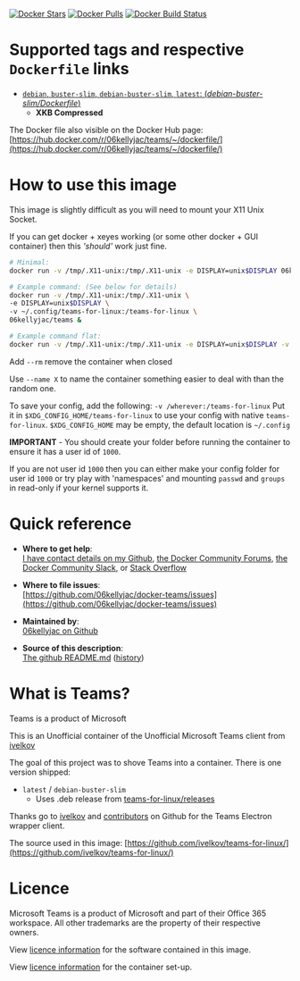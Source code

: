 [![Docker Stars](https://img.shields.io/docker/stars/06kellyjac/teams.svg?style=flat-square)](https://hub.docker.com/r/06kellyjac/teams/) [![Docker Pulls](https://img.shields.io/docker/pulls/06kellyjac/teams.svg?style=flat-square)](https://hub.docker.com/r/06kellyjac/teams/) [![Docker Build Status](https://img.shields.io/docker/build/06kellyjac/teams.svg?style=flat-square)](https://hub.docker.com/r/06kellyjac/teams/)

# Supported tags and respective `Dockerfile` links

-	[`debian`, `buster-slim`, `debian-buster-slim`, `latest`: (*debian-buster-slim/Dockerfile*)](https://github.com/06kellyjac/docker-teams/blob/master/debian-buster-slim/Dockerfile)
	- **XKB Compressed**

The Docker file also visible on the Docker Hub page: [https://hub.docker.com/r/06kellyjac/teams/~/dockerfile/](https://hub.docker.com/r/06kellyjac/teams/~/dockerfile/)

# How to use this image

This image is slightly difficult as you will need to mount your X11 Unix Socket.

If you can get docker + xeyes working (or some other docker + GUI container) then this *'should'* work just fine.

```bash
# Minimal:
docker run -v /tmp/.X11-unix:/tmp/.X11-unix -e DISPLAY=unix$DISPLAY 06kellyjac/teams &

# Example command: (See below for details)
docker run -v /tmp/.X11-unix:/tmp/.X11-unix \
-e DISPLAY=unix$DISPLAY \
-v ~/.config/teams-for-linux:/teams-for-linux \
06kellyjac/teams &

# Example command flat:
docker run -v /tmp/.X11-unix:/tmp/.X11-unix -e DISPLAY=unix$DISPLAY -v ~/.config/teams-for-linux:/teams-for-linux 06kellyjac/teams &
```

Add `--rm` remove the container when closed


Use `--name X` to name the container something easier to deal with than the random one.


To save your config, add the following:
`-v /wherever:/teams-for-linux`
Put it in `$XDG_CONFIG_HOME/teams-for-linux` to use your config with native `teams-for-linux`.
`$XDG_CONFIG_HOME` may be empty, the default location is `~/.config`

**IMPORTANT** - You should create your folder before running the container to ensure it has a user id of `1000`.

If you are not user id `1000` then you can either make your config folder for user id `1000` or try play with 'namespaces' and mounting `passwd` and `groups` in read-only if your kernel supports it.

# Quick reference

-	**Where to get help**:  
	[I have contact details on my Github](https://github.com/06kellyjac), [the Docker Community Forums](https://forums.docker.com/), [the Docker Community Slack](https://blog.docker.com/2016/11/introducing-docker-community-directory-docker-community-slack/), or [Stack Overflow](https://stackoverflow.com/search?tab=newest&q=docker)

-	**Where to file issues**:  
	[https://github.com/06kellyjac/docker-teams/issues](https://github.com/06kellyjac/docker-teams/issues)

-	**Maintained by**:  
	[06kellyjac on Github](https://github.com/06kellyjac)

-	**Source of this description**:  
	[The github README.md](https://github.com/06kellyjac/docker-teams/blob/master/README.md) ([history](https://github.com/06kellyjac/docker-teams/commits/master/README.md))

# What is Teams?

Teams is a product of Microsoft

This is an Unofficial container of the Unofficial Microsoft Teams client from [ivelkov](https://github.com/ivelkov/)

The goal of this project was to shove Teams into a container.
There is one version shipped:

- `latest` / `debian-buster-slim`
	- Uses .deb release from [teams-for-linux/releases](https://github.com/ivelkov/teams-for-linux/releases)

Thanks go to [ivelkov](https://github.com/ivelkov/) and [contributors](https://github.com/ivelkov/teams-for-linux/graphs/contributors) on Github for the Teams Electron wrapper client.

The source used in this image:
[https://github.com/ivelkov/teams-for-linux/](https://github.com/ivelkov/teams-for-linux/)

# Licence

Microsoft Teams is a product of Microsoft and part of their Office 365 workspace. All other trademarks are the property of their respective owners.

View [licence information](https://github.com/ivelkov/teams-for-linux/blob/master/LICENSE.md) for the software contained in this image.

View [licence information](https://mit-license.org/) for the container set-up.
